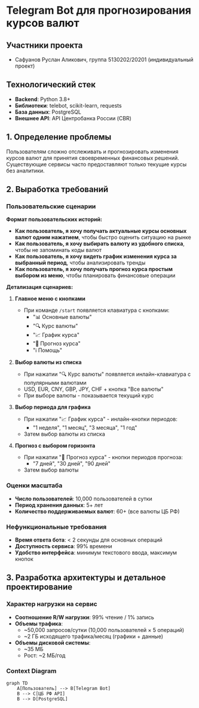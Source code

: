 # Telegram Bot для прогнозирования курсов валют

## Участники проекта
- Сафуанов Руслан Аликович, группа 5130202/20201 (индивидуальный проект)

## Технологический стек
- **Backend**: Python 3.8+
- **Библиотеки**: telebot, scikit-learn, requests
- **База данных**: PostgreSQL
- **Внешнее API**: API Центробанка России (CBR)

## 1. Определение проблемы
Пользователям сложно отслеживать и прогнозировать изменения курсов валют для принятия своевременных финансовых решений. Существующие сервисы часто предоставляют только текущие курсы без аналитики.

## 2. Выработка требований

### Пользовательские сценарии

**Формат пользовательских историй:**

- **Как пользователь, я хочу получать актуальные курсы основных валют одним нажатием**, чтобы быстро оценить ситуацию на рынке
- **Как пользователь, я хочу выбирать валюту из удобного списка**, чтобы не запоминать коды валют
- **Как пользователь, я хочу видеть график изменения курса за выбранный период**, чтобы анализировать тренды
- **Как пользователь, я хочу получать прогноз курса простым выбором из меню**, чтобы планировать финансовые операции

**Детализация сценариев:**

1. **Главное меню с кнопками**
   - При команде `/start` появляется клавиатура с кнопками:
     - "📊 Основные валюты"
     - "🔍 Курс валюты" 
     - "📈 График курса"
     - "🔮 Прогноз курса"
     - "ℹ️ Помощь"

2. **Выбор валюты из списка**
   - При нажатии "🔍 Курс валюты" появляется инлайн-клавиатура с популярными валютами
   - USD, EUR, CNY, GBP, JPY, CHF + кнопка "Все валюты"
   - При выборе валюты - показывается текущий курс

3. **Выбор периода для графика**
   - При нажатии "📈 График курса" - инлайн-кнопки периодов:
     - "1 неделя", "1 месяц", "3 месяца", "1 год"
   - Затем выбор валюты из списка

4. **Прогноз с выбором горизонта**
   - При нажатии "🔮 Прогноз курса" - кнопки периодов прогноза:
     - "7 дней", "30 дней", "90 дней"
   - Затем выбор валюты

### Оценки масштаба
- **Число пользователей**: 10,000 пользователей в сутки
- **Период хранения данных**: 5+ лет
- **Количество поддерживаемых валют**: 60+ (все валюты ЦБ РФ)

### Нефункциональные требования
- **Время ответа бота**: < 2 секунды для основных операций
- **Доступность сервиса**: 99% времени
- **Удобство интерфейса**: минимум текстового ввода, максимум кнопок

## 3. Разработка архитектуры и детальное проектирование

### Характер нагрузки на сервис

- **Соотношение R/W нагрузки**: 99% чтение / 1% запись
- **Объемы трафика**: 
  - ~50,000 запросов/сутки (10,000 пользователей × 5 операций)
  - ~2 ГБ исходящего трафика/месяц (графики + данные)
- **Объемы дисковой системы**: 
  - ~35 МБ
  - Рост: ~2 МБ/год

### Context Diagram
```mermaid
graph TD
    A[Пользователь] --> B[Telegram Bot]
    B --> C[ЦБ РФ API]
    B --> D[PostgreSQL]

